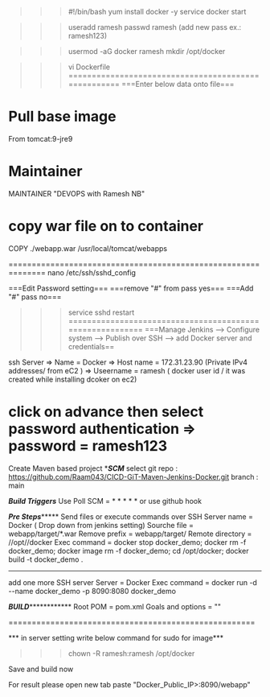 >>>#!/bin/bash
>>>yum install docker -y
>>>service docker start

>>>useradd ramesh
>>>passwd ramesh      (add new pass ex.: ramesh123)

>>>usermod -aG docker ramesh
>>>mkdir /opt/docker


>>>vi Dockerfile
====================================================
===Enter below data onto file===

# Pull base image 
From tomcat:9-jre9 

# Maintainer
MAINTAINER "DEVOPS with Ramesh NB" 

# copy war file on to container 
COPY ./webapp.war /usr/local/tomcat/webapps


==============================================================
nano /etc/ssh/sshd_config

===Edit Password setting===
===remove "#" from pass yes===
===Add "#" pass no===

>>>service sshd restart
=========================================================
===Manage Jenkins --> Configure system --> Publish over SSH --> add Docker server and credentials==

ssh Server
 => Name = Docker
 => Host name = 172.31.23.90 (Private IPv4 addresses/ from eC2 )
 => Useername = ramesh ( docker user id / it was created while installing dcoker on ec2)
 
 click on advance then select password authentication
 => password = ramesh123 
=============================================================
Create Maven based project
************SCM***********
select git 
repo : https://github.com/Raam043/CICD-GiT-Maven-Jenkins-Docker.git
branch : main

***********Build Triggers***********
Use Poll SCM = * * * * *
or use github hook

*********Pre Steps**************
Send files or execute commands over SSH
Server name = Docker ( Drop down from jenkins setting)
Sourche file = webapp/target/*.war
Remove prefix = webapp/target/
Remote directory = //opt//docker
Exec command = 
docker stop docker_demo;
docker rm -f docker_demo;
docker image rm -f docker_demo;
cd /opt/docker;
docker build -t docker_demo .

--------------------------------
add one more SSH server
Server = Docker
Exec command = docker run -d --name docker_demo -p 8090:8080 docker_demo

*********BUILD*********************
Root POM = pom.xml
Goals and options = ""

=====================================================

*** in server setting write below command for sudo for image***
>>>chown -R ramesh:ramesh /opt/docker

Save and build now 

For result please open new tab paste "Docker_Public_IP>:8090/webapp"

